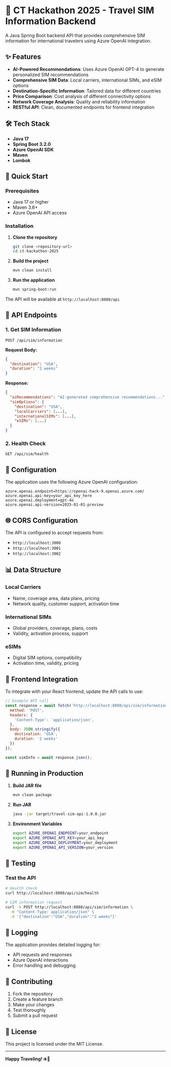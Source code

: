 # 🚀 CT Hackathon 2025 - Travel SIM Information Backend

A Java Spring Boot backend API that provides comprehensive SIM information for international travelers using Azure OpenAI integration.

## ✨ Features

- **AI-Powered Recommendations**: Uses Azure OpenAI GPT-4 to generate personalized SIM recommendations
- **Comprehensive SIM Data**: Local carriers, international SIMs, and eSIM options
- **Destination-Specific Information**: Tailored data for different countries
- **Price Comparison**: Cost analysis of different connectivity options
- **Network Coverage Analysis**: Quality and reliability information
- **RESTful API**: Clean, documented endpoints for frontend integration

## 🛠️ Tech Stack

- **Java 17**
- **Spring Boot 3.2.0**
- **Azure OpenAI SDK**
- **Maven**
- **Lombok**

## 🚀 Quick Start

### Prerequisites

- Java 17 or higher
- Maven 3.6+
- Azure OpenAI API access

### Installation

1. **Clone the repository**
   ```bash
   git clone <repository-url>
   cd ct-hackathon-2025
   ```

2. **Build the project**
   ```bash
   mvn clean install
   ```

3. **Run the application**
   ```bash
   mvn spring-boot:run
   ```

The API will be available at `http://localhost:8080/api`

## 📡 API Endpoints

### 1. Get SIM Information
```
POST /api/sim/information
```

**Request Body:**
```json
{
  "destination": "USA",
  "duration": "2 weeks"
}
```

**Response:**
```json
{
  "aiRecommendations": "AI-generated comprehensive recommendations...",
  "simOptions": {
    "destination": "USA",
    "localCarriers": [...],
    "internationalSIMs": [...],
    "eSIMs": [...]
  }
}
```

### 2. Health Check
```
GET /api/sim/health
```

## 🔧 Configuration

The application uses the following Azure OpenAI configuration:

```properties
azure.openai.endpoint=https://openai-hack-9.openai.azure.com/
azure.openai.api-key=your_api_key_here
azure.openai.deployment=gpt-4o
azure.openai.api-version=2025-01-01-preview
```

## 🌐 CORS Configuration

The API is configured to accept requests from:
- `http://localhost:3000`
- `http://localhost:3001`
- `http://localhost:3002`

## 📊 Data Structure

### Local Carriers
- Name, coverage area, data plans, pricing
- Network quality, customer support, activation time

### International SIMs
- Global providers, coverage, plans, costs
- Validity, activation process, support

### eSIMs
- Digital SIM options, compatibility
- Activation time, validity, pricing

## 🔗 Frontend Integration

To integrate with your React frontend, update the API calls to use:

```javascript
// Example API call
const response = await fetch('http://localhost:8080/api/sim/information', {
  method: 'POST',
  headers: {
    'Content-Type': 'application/json',
  },
  body: JSON.stringify({
    destination: 'USA',
    duration: '2 weeks'
  })
});

const simInfo = await response.json();
```

## 🚀 Running in Production

1. **Build JAR file**
   ```bash
   mvn clean package
   ```

2. **Run JAR**
   ```bash
   java -jar target/travel-sim-api-1.0.0.jar
   ```

3. **Environment Variables**
   ```bash
   export AZURE_OPENAI_ENDPOINT=your_endpoint
   export AZURE_OPENAI_API_KEY=your_api_key
   export AZURE_OPENAI_DEPLOYMENT=your_deployment
   export AZURE_OPENAI_API_VERSION=your_version
   ```

## 🧪 Testing

### Test the API
```bash
# Health check
curl http://localhost:8080/api/sim/health

# SIM information request
curl -X POST http://localhost:8080/api/sim/information \
  -H "Content-Type: application/json" \
  -d '{"destination":"USA","duration":"2 weeks"}'
```

## 📝 Logging

The application provides detailed logging for:
- API requests and responses
- Azure OpenAI interactions
- Error handling and debugging

## 🤝 Contributing

1. Fork the repository
2. Create a feature branch
3. Make your changes
4. Test thoroughly
5. Submit a pull request

## 📄 License

This project is licensed under the MIT License.

---

**Happy Traveling! ✈️📱** 